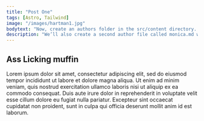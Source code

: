```yaml
---
title: "Post One"
tags: [Astro, Tailwind]
image: "/images/hartman1.jpg" 
bodytext: "Now, create an authors folder in the src/content directory. In the authors folder, create a sample author file called david.md with the following content."
description: "We’ll also create a second author file called monica.md with the following content:"
---
```

## Ass Licking  muffin

Lorem ipsum dolor sit amet, consectetur adipiscing elit, sed do eiusmod tempor incididunt ut labore et dolore magna aliqua. Ut enim ad minim veniam, quis nostrud exercitation ullamco laboris nisi ut aliquip ex ea commodo consequat. Duis aute irure dolor in reprehenderit in voluptate velit esse cillum dolore eu fugiat nulla pariatur. Excepteur sint occaecat cupidatat non proident, sunt in culpa qui officia deserunt mollit anim id est laborum.